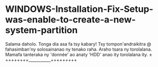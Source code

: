 # WINDOWS-Installation-Fix-Setup-was-enable-to-create-a-new-system-partition

Salama daholo.
Tonga dia asa fa tsy kabary!
Tsy tompon'andraikitra @ fahasimban'ny solosainanao ny tenako raha.
Araho tsara ny torolalana.
Mamafa tanteraka ny 'donnée' ao anaty 'HDD' anao ity torolalana ity.
±++++++++___________+++++++++

